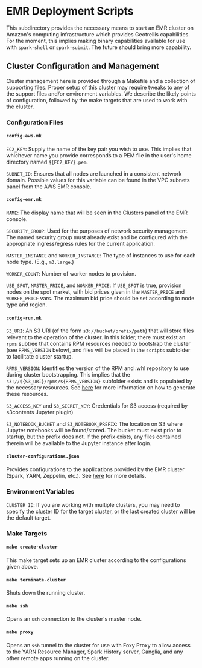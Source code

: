 # EMR Deployment Scripts #

This subdirectory provides the necessary means to start an EMR cluster on
Amazon's computing infrastructure which provides Geotrellis capabilities.  For
the moment, this implies making binary capabilities available for use with
`spark-shell` or `spark-submit`.  The future should bring more capability.

## Cluster Configuration and Management ##

Cluster management here is provided through a Makefile and a collection of
supporting files.  Proper setup of this cluster may require tweaks to any of
the support files and/or environment variables.  We describe the likely points
of configuration, followed by the make targets that are used to work with the
cluster.

### Configuration Files ###

#### `config-aws.mk` ####

`EC2_KEY`: Supply the name of the key pair you wish to use.  This implies that
whichever name you provide corresponds to a PEM file in the user's home
directory named `${EC2_KEY}.pem`.

`SUBNET_ID`: Ensures that all nodes are launched in a consistent network
domain.  Possible values for this variable can be found in the VPC subnets
panel from the AWS EMR console.

#### `config-emr.mk` ####

`NAME`: The display name that will be seen in the Clusters panel of the EMR
console.

`SECURITY_GROUP`: Used for the purposes of network security management.  The
named security group must already exist and be configured with the appropriate
ingress/egress rules for the current application.

`MASTER_INSTANCE` and `WORKER_INSTANCE`: The type of instances to use for each
node type.  (E.g., `m3.large`.)

`WORKER_COUNT`: Number of worker nodes to provision.

`USE_SPOT`, `MASTER_PRICE`, and `WORKER_PRICE`: If `USE_SPOT` is true,
provision nodes on the spot market, with bid prices given in the
`MASTER_PRICE` and `WORKER_PRICE` vars.  The maximum bid price should be set
according to node type and region.

#### `config-run.mk` ####

`S3_URI`: An S3 URI (of the form `s3://bucket/prefix/path`) that will store
files relevant to the operation of the cluster.  In this folder, there must
exist an `rpms` subtree that contains RPM resources needed to bootstrap the
cluster (see `RPMS_VERSION` below), and files will be placed in the `scripts`
subfolder to facilitate cluster startup.

`RPMS_VERSION`: Identifies the version of the RPM and .whl repository to use
during cluster bootstrapping.  This implies that the
`s3://${S3_URI}/rpms/${RPMS_VERSION}` subfolder exists and is populated by the
necessary resources.  See
[here](https://github.com/geodocker/geodocker-jupyter-geopyspark/tree/master/rpms/build)
for more information on how to generate these resources.

`S3_ACCESS_KEY` and `S3_SECRET_KEY`: Credentials for S3 access (required by s3contents Jupyter plugin)

`S3_NOTEBOOK_BUCKET` and `S3_NOTEBOOK_PREFIX`: The location on S3 where Jupyter notebooks will
be found/stored.  The bucket must exist prior to startup, but the prefix does
not.  If the prefix exists, any files contained therein will be available to
the Jupyter instance after login.

#### `cluster-configurations.json` ####

Provides configurations to the applications provided by the EMR cluster
(Spark, YARN, Zeppelin, etc.).  See
[here](https://docs.aws.amazon.com/emr/latest/ReleaseGuide/emr-configure-apps.html)
for more details.

### Environment Variables ###

`CLUSTER_ID`: If you are working with multiple clusters, you may need to
specify the cluster ID for the target cluster, or the last created cluster
will be the default target.

### Make Targets ###

#### `make create-cluster` ####

This make target sets up an EMR cluster according to the configurations given above.

#### `make terminate-cluster` ####

Shuts down the running cluster.

#### `make ssh` ####

Opens an `ssh` connection to the cluster's master node.

#### `make proxy` ####

Opens an `ssh` tunnel to the cluster for use with Foxy Proxy to allow access
to the YARN Resource Manager, Spark History server, Ganglia, and any other
remote apps running on the cluster.
